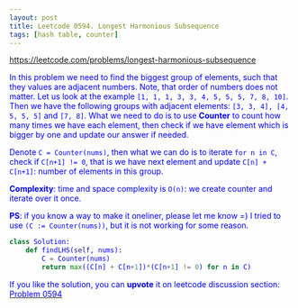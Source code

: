```yaml
---
layout: post
title: Leetcode 0594. Longest Harmonious Subsequence
tags: [hash table, counter]
---
```


<a href="https://leetcode.com/problems/longest-harmonious-subsequence"> <font color = blue>https://leetcode.com/problems/longest-harmonious-subsequence

In this problem we need to find the biggest group of elements, such that they values are adjacent numbers. Note, that order of numbers does not matter. Let us look at the example `[1, 1, 1, 3, 3, 4, 5, 5, 5, 7, 8, 10]`. Then we have the following groups with adjacent elements: `[3, 3, 4], [4, 5, 5, 5]` and `[7, 8]`. What we need to do is to use **Counter** to count how many times we have each element, then check if we have element which is bigger by one and update our answer if needed.

Denote `C = Counter(nums)`, then what we can do is to iterate `for n in C`, check if `C[n+1] != 0`, that is we have next element and update `C[n] + C[n+1]`: number of elements in this group.

**Complexity**: time and space complexity is `O(n)`: we create counter and iterate over it once.

**PS**: if you know a way to make it oneliner, please let me know =) I tried to use `(C := Counter(nums))`, but it is not working for some reason.

```python
class Solution:
    def findLHS(self, nums):
        C = Counter(nums)
        return max((C[n] + C[n+1])*(C[n+1] != 0) for n in C)
```

If you like the solution, you can **upvote** it on leetcode discussion section:<a href="https://leetcode.com/problems/longest-harmonious-subsequence/discuss/1049200/python-2-lines-o(n)-solution-explained"> <font color = blue>Problem 0594
